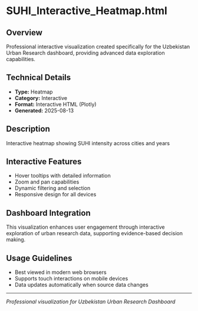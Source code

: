 # SUHI_Interactive_Heatmap.html

## Overview
Professional interactive visualization created specifically for the Uzbekistan Urban Research dashboard, providing advanced data exploration capabilities.

## Technical Details
- **Type:** Heatmap
- **Category:** Interactive
- **Format:** Interactive HTML (Plotly)
- **Generated:** 2025-08-13

## Description
Interactive heatmap showing SUHI intensity across cities and years

## Interactive Features
- Hover tooltips with detailed information
- Zoom and pan capabilities
- Dynamic filtering and selection
- Responsive design for all devices

## Dashboard Integration
This visualization enhances user engagement through interactive exploration of urban research data, supporting evidence-based decision making.

## Usage Guidelines
- Best viewed in modern web browsers
- Supports touch interactions on mobile devices
- Data updates automatically when source data changes

---
*Professional visualization for Uzbekistan Urban Research Dashboard*
